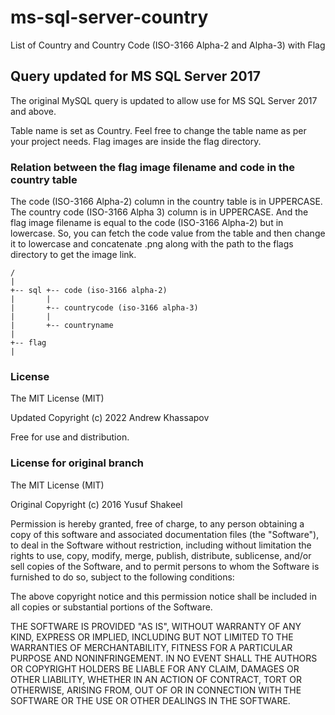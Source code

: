 # ms-sql-server-country

List of Country and Country Code (ISO-3166 Alpha-2 and Alpha-3) with Flag

## Query updated for MS SQL Server 2017

The original MySQL query is updated to allow use for MS SQL Server 2017 and above.

Table name is set as Country. Feel free to change the table name as per your project needs.
Flag images are inside the flag directory.

### Relation between the flag image filename and code in the country table

The code (ISO-3166 Alpha-2) column in the country table is in UPPERCASE.
The country code (ISO-3166 Alpha 3) column is in UPPERCASE.
And the flag image filename is equal to the code (ISO-3166 Alpha-2) but in lowercase.
So, you can fetch the code value from the table and then change it to lowercase and concatenate .png along with the path to the flags directory to get the image link.

```
/
|
+-- sql +-- code (iso-3166 alpha-2)
|       |
|       +-- countrycode (iso-3166 alpha-3)
|       |
|       +-- countryname
|
+-- flag
|
```

### License

The MIT License (MIT)

Updated Copyright (c) 2022 Andrew Khassapov

Free for use and distribution.

### License for original branch

The MIT License (MIT)

Original Copyright (c) 2016 Yusuf Shakeel

Permission is hereby granted, free of charge, to any person obtaining a copy
of this software and associated documentation files (the "Software"), to deal
in the Software without restriction, including without limitation the rights
to use, copy, modify, merge, publish, distribute, sublicense, and/or sell
copies of the Software, and to permit persons to whom the Software is
furnished to do so, subject to the following conditions:

The above copyright notice and this permission notice shall be included in all
copies or substantial portions of the Software.

THE SOFTWARE IS PROVIDED "AS IS", WITHOUT WARRANTY OF ANY KIND, EXPRESS OR
IMPLIED, INCLUDING BUT NOT LIMITED TO THE WARRANTIES OF MERCHANTABILITY,
FITNESS FOR A PARTICULAR PURPOSE AND NONINFRINGEMENT. IN NO EVENT SHALL THE
AUTHORS OR COPYRIGHT HOLDERS BE LIABLE FOR ANY CLAIM, DAMAGES OR OTHER
LIABILITY, WHETHER IN AN ACTION OF CONTRACT, TORT OR OTHERWISE, ARISING FROM,
OUT OF OR IN CONNECTION WITH THE SOFTWARE OR THE USE OR OTHER DEALINGS IN THE
SOFTWARE.

```

```
